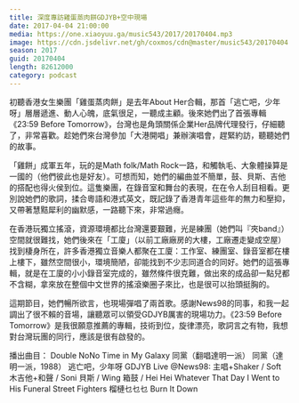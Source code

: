 ```yaml
---
title: 深度專訪雞蛋蒸肉餅GDJYB+空中現場
date: 2017-04-04 21:00:00
media: https://one.xiaoyuu.ga/music543/2017/20170404.mp3
image: https://cdn.jsdelivr.net/gh/coxmos/cdn@master/music543/20170404.jpg
season: 2017
guid: 20170404
length: 82612000
category: podcast
---
```


初聽香港女生樂團「雞蛋蒸肉餅」是去年About Her合輯，那首「逃亡吧，少年呀」層層遞進、動人心魄，底氣很足，一聽成主顧。後來她們出了首張專輯《23:59 Before Tomorrow》，台灣也是角頭關係企業Her品牌代理發行，仔細聽了，非常喜歡。趁她們來台灣參加「大港開唱」兼辦演唱會，趕緊約訪，聽聽她們的故事。

「雞餅」成軍五年，玩的是Math folk/Math Rock一路，和觸執毛、大象體操算是一國的（他們彼此也是好友）。可想而知，她們的編曲並不簡單，鼓、貝斯、吉他的搭配也得火侯到位。這隻樂團，在錄音室和舞台的表現，在在令人刮目相看。更別說她們的歌詞，揉合粵語和港式英文，既記錄了香港青年這些年的無力和壓抑，又帶著慧黠犀利的幽默感，一路聽下來，非常過癮。

在香港玩獨立搖滾，資源環境都比台灣還要艱難，光是練團（她們叫『夾band』）空間就很難找，她們後來在「工廈」（以前工廠廠房的大樓，工廠遷走變成空屋）找到棲身所在，許多香港獨立音樂人都聚在工廈：工作室、練團室、錄音室都在樓上樓下，雖然空間很小，環境簡陋，卻能找到不少志同道合的同好。她們的這張專輯，就是在工廈的小小錄音室完成的，雖然條件很克難，做出來的成品卻一點兒都不含糊，拿來放在整個中文世界的搖滾樂圈子來比，也是很可以抬頭挺胸的。

這期節目，她們暢所欲言，也現場彈唱了兩首歌。感謝News98的同事，和我一起調出了很不賴的音場，讓聽眾可以領受GDJYB厲害的現場功力。《23:59 Before Tomorrow》是我很願意推薦的專輯，技術到位，旋律漂亮，歌詞言之有物，我想對台灣玩團的同行，應該是很有啟發的。

播出曲目：
Double NoNo
Time in My Galaxy
同黨（翻唱達明一派）
同黨（達明一派，1988）
逃亡吧，少年呀
GDJYB Live @News98:
主唱+Shaker / Soft
木吉他+和聲 / Soni
貝斯 / Wing
箱鼓 / Hei Hei
Whatever
That Day I Went to His Funeral
Street Fighters
榴槤乜乜乜
Burn It Down
